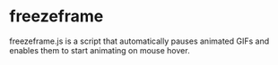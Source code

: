 freezeframe
===========

freezeframe.js is a script that automatically pauses animated GIFs and enables them to start animating on mouse hover.